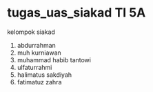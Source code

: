 # tugas_uas_siakad TI 5A
kelompok siakad
1. abdurrahman
2. muh kurniawan
3. muhammad habib tantowi
4. ulfaturrahmi
5. halimatus sakdiyah
6. fatimatuz zahra
